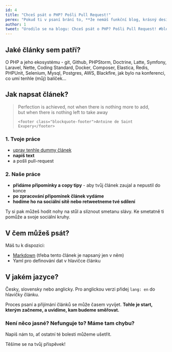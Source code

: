 ```yaml
---
id: 4
title: "Chceš psát o PHP? Pošli Pull Request!"
perex: "Pokud ti v psaní brání to, **že nemáš funkční blog, krásný design, velké sociální kruhy pro šíření článků nebo copy-cítění**, máme pro tebe řešení - komunitní blog o PHP. **Nudnou rutinu nech na nás a v klidu se věnuj psaní**."
author: 1
tweet: "Urodilo se na blogu: Chceš psát o PHP? Pošli Pull Request! #blogging #community"
---
```


## Jaké články sem patří?

O PHP a jeho ekosystému - git, Github, PHPStorm, Doctrine, Latte, Symfony, Laravel, Nette, Coding Standard, Docker, Composer, Elastica, Redis, PHPUnit, Selenium, Mysql, Postgres, AWS, Blackfire, jak bylo na konferenci, co umí tenhle (můj) balíček...


## Jak napsat článek?

<blockquote class="blockquote">
    Perfection is achieved, not when there is nothing more to add,<br>
    but when there is nothing left to take away

    <footer class="blockquote-footer">Antoine de Saint Exupery</footer>
</blockquote>

### 1. Tvoje práce

- [uprav tenhle dummy článek](https://github.com/pehapkari/pehapkari.cz/edit/master/statie/source/_posts/2019/2019-12-31-new-post.md)
- **napiš text**
- a pošli pull-request

### 2. Naše práce

- **přidáme připomínky a copy tipy** - aby tvůj článek zaujal a nepustil do konce
- **po zpracování připomínek článek vydáme**
- **hodíme ho na sociální sítě nebo retweetneme tvé sdílení**

Ty si pak můžeš hodit nohy na stůl a slíznout smetanu slávy. Ke smetatně ti pomůže a svoje sociální kruhy.


## V čem můžeš psát?

Máš tu k dispozici:

- [Markdown](https://guides.github.com/features/mastering-markdown/#examples) (třeba tento článek je napsaný jen v něm)
- Yaml pro definování dat v hlavičce článku

## V jakém jazyce?

Česky, slovensky nebo anglicky. Pro anglickou verzi přidej `lang: en` do hlavičky článku.

Proces psaní a přijímání článků se může časem vyvíjet. **Tohle je start, kterým začneme, a uvidíme, kam budeme směřovat.**

### Není něco jasné? Nefunguje to? Máme tam chybu?

Napiš nám to, ať ostatní té bolesti můžeme ušetřit.

Těšíme se na tvůj příspěvek!

